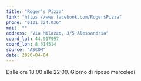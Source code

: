 ```yaml
---
title: "Roger's Pizza"
link: "https://www.facebook.com/RogersPizza"
phone: "0131.224.036"
mail: ""
address: "Via Milazzo, 3/5 Alessandria"
coord_lat: 44.917997
coord_lon: 8.614514
source: "ASCOM"
date: 2020-04-04
---
```


Dalle ore 18:00 alle 22:00. Giorno di riposo mercoledì

